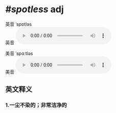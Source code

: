 # ***\#spotless*** adj
英音 ˈspɒtləs  
英音
<audio src="./media/spotless1_AAC.aac" controls="controls"></audio>

美音 ˈspɑːtləs  
美音
<audio src="./media/spotless2_AAC.aac" controls="controls"></audio>



  

英文释义
---
### 1.**一尘不染的；非常洁净的**  


